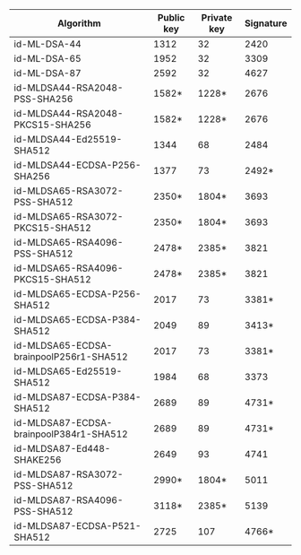 | Algorithm                                     |  Public key  |  Private key |  Signature   |
| --------------------------------------------- | ------------ | ------------ |  ----------- |
| id-ML-DSA-44                                  |    1312      |     32       |    2420      |
| id-ML-DSA-65                                  |    1952      |     32       |    3309      |
| id-ML-DSA-87                                  |    2592      |     32       |    4627      |
| id-MLDSA44-RSA2048-PSS-SHA256                 |    1582*     |    1228*     |    2676      |
| id-MLDSA44-RSA2048-PKCS15-SHA256              |    1582*     |    1228*     |    2676      |
| id-MLDSA44-Ed25519-SHA512                     |    1344      |     68       |    2484      |
| id-MLDSA44-ECDSA-P256-SHA256                  |    1377      |     73       |    2492*     |
| id-MLDSA65-RSA3072-PSS-SHA512                 |    2350*     |    1804*     |    3693      |
| id-MLDSA65-RSA3072-PKCS15-SHA512              |    2350*     |    1804*     |    3693      |
| id-MLDSA65-RSA4096-PSS-SHA512                 |    2478*     |    2385*     |    3821      |
| id-MLDSA65-RSA4096-PKCS15-SHA512              |    2478*     |    2385*     |    3821      |
| id-MLDSA65-ECDSA-P256-SHA512                  |    2017      |     73       |    3381*     |
| id-MLDSA65-ECDSA-P384-SHA512                  |    2049      |     89       |    3413*     |
| id-MLDSA65-ECDSA-brainpoolP256r1-SHA512       |    2017      |     73       |    3381*     |
| id-MLDSA65-Ed25519-SHA512                     |    1984      |     68       |    3373      |
| id-MLDSA87-ECDSA-P384-SHA512                  |    2689      |     89       |    4731*     |
| id-MLDSA87-ECDSA-brainpoolP384r1-SHA512       |    2689      |     89       |    4731*     |
| id-MLDSA87-Ed448-SHAKE256                     |    2649      |     93       |    4741      |
| id-MLDSA87-RSA3072-PSS-SHA512                 |    2990*     |    1804*     |    5011      |
| id-MLDSA87-RSA4096-PSS-SHA512                 |    3118*     |    2385*     |    5139      |
| id-MLDSA87-ECDSA-P521-SHA512                  |    2725      |     107      |    4766*     |
